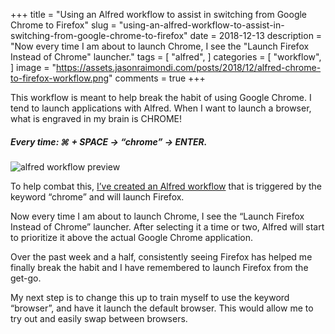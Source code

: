 +++
title = "Using an Alfred workflow to assist in switching from Google Chrome to Firefox"
slug = "using-an-alfred-workflow-to-assist-in-switching-from-google-chrome-to-firefox"
date = 2018-12-13
description = "Now every time I am about to launch Chrome, I see the \"Launch Firefox Instead of Chrome\" launcher."
tags = [ 
    "alfred", 
]
categories = [
    "workflow",
]
image = "https://assets.jasonraimondi.com/posts/2018/12/alfred-chrome-to-firefox-workflow.png"
comments = true
+++

This workflow is meant to help break the habit of using Google Chrome. I tend to launch applications with Alfred. When I want to launch a browser, what is engraved in my brain is CHROME! 

##### Every time: &#8984; + SPACE &rarr; “chrome” &rarr; ENTER. 

![alfred workflow preview](https://assets.jasonraimondi.com/posts/2018/12/alfred-workflow-opened.png)

To help combat this, [I’ve created an Alfred workflow](https://git.jasonraimondi.com/jason/alfred-workflow-launch-firefox-instead-of-chrome) that is triggered by the keyword “chrome” and will launch Firefox.

Now every time I am about to launch Chrome, I see the “Launch Firefox Instead of Chrome” launcher. After selecting it a time or two, Alfred will start to prioritize it above the actual Google Chrome application.

Over the past week and a half, consistently seeing Firefox has helped me finally break the habit and I have remembered to launch Firefox from the get-go. 

My next step is to change this up to train myself to use the keyword “browser”, and have it launch the default browser. This would allow me to try out and easily swap between browsers.
